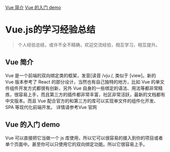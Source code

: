 [Vue 简介](#divtop1)
[Vue 的入门 demo](#divtop2)

# Vue.js的学习经验总结
> 个人经验总结，或许不全不精确，欢迎交流经验，相互学习，相互提升。

## Vue 简介
<div id="divtop1"><div>
Vue 是一个前端的双向绑定类的框架，发音[读音 /vjuː/, 类似于 [view]。新的 Vue 版本参考了 React 的部分设计，当然也有自己独特的地方，比如 Vue 的单文件组件开发方式都很有创新，另外 Vue 自身的一些绑定的语法、用法等都非常精炼，很容易上手，而且第三方的插件都非常丰富，社区非常活跃，最新的文档都有中文版本。而且 Vue 配合官方的和第三方的库可以实现单文件的组件化开发、SPA 等现代化前端开发。
详情请参考Vue 官网

## Vue 的入门 demo 
<div id="divtop2"><div>
Vue 可以直接把它当做一个 js 库使用，所以它可以很容易的接入到你的项目或者单个页面中。甚至你可以只使用它的双向绑定功能。所以它很容易上手。

